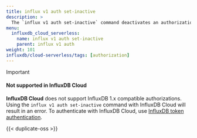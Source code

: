 ```yaml
---
title: influx v1 auth set-inactive
description: >
  The `influx v1 auth set-inactive` command deactivates an authorization in the InfluxDB 1.x compatibility API.
menu:
  influxdb_cloud_serverless:
    name: influx v1 auth set-inactive
    parent: influx v1 auth
weight: 101
influxdb/cloud-serverless/tags: [authorization]
---
```


> [!Important]
>
> #### Not supported in InfluxDB Cloud
> **InfluxDB Cloud** does not support InfluxDB 1.x compatible authorizations.
> Using the `influx v1 auth set-inactive` command with InfluxDB Cloud will result in an error.
> To authenticate with InfluxDB Cloud, use [InfluxDB token authentication](/influxdb/cloud-serverless/admin/tokens/).

{{< duplicate-oss >}}

